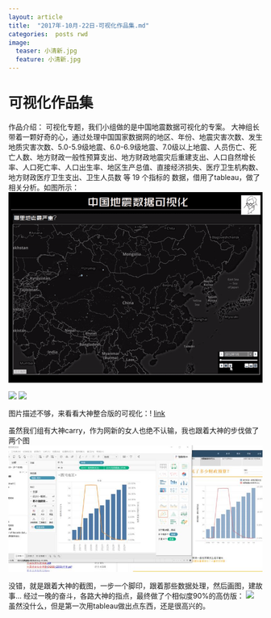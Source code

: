 ```yaml
---
layout: article
title:  "2017年-10月-22日-可视化作品集.md"
categories:  posts rwd
image:
  teaser: 小清新.jpg
  feature: 小清新.jpg
---
```

# 可视化作品集

作品介绍：
可视化专题，我们小组做的是中国地震数据可视化的专案。
   大神组长带着一颗好奇的心，通过处理中国国家数据网的地区、年份、地震灾害次数、发生地质灾害次数、5.0-5.9级地震、6.0-6.9级地震、7.0级以上地震、人员伤亡、死亡人数、地方财政一般性预算支出、地方财政地震灾后重建支出、人口自然增长率、人口死亡率、人口出生率、地区生产总值、直接经济损失、医疗卫生机构数、地方财政医疗卫生支出、卫生人员数 等 19 个指标的 数据，借用了tableau，做了相关分析。如图所示：
   <img border="0" src="/images/China__2012-2017_Earthquakes_Visualization.gif" >

<img border="0" src="/images/大神作品1.jpg" >
<img border="0" src="/images/大神作品2.jpg" >



图片描述不够，来看看大神整合版的可视化：!
[link](http://www.elpsycongroo.cc/2017/10/22/china-earthquakes-visualization/)


虽然我们组有大神carry，作为网新的女人也绝不认输，我也跟着大神的步伐做了两个图
<img border="0" src="/images/模仿.jpg" >


没错，就是跟着大神的截图，一步一个脚印，跟着那些数据处理，然后画图，建故事...
经过一晚的奋斗，各路大神的指点，最终做了个相似度90%的高仿版：
<img border="0" src="/images/我的作品.jpg" >
虽然没什么，但是第一次用tableau做出点东西，还是很高兴的。

